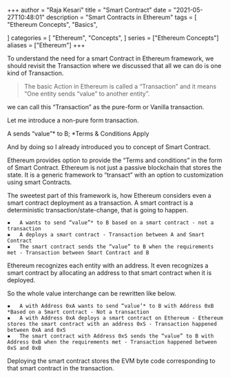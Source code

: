 +++
author = "Raja Kesari"
title = "Smart Contract"
date = "2021-05-27T10:48:01"
description = "Smart Contracts in Ethereum"
tags = [
    "Ethereum Concepts",
    "Basics",

]
categories = [
    "Ethereum",
    "Concepts",
]
series = ["Ethereum Concepts"]
aliases = ["Ethereum"]
+++

To understand the need for a smart Contract in Ethereum framework, we should revisit the Transaction where we discussed that all we can do is one kind of Transaction.
<!--more-->

>   The basic Action in Ethereum is called a “Transaction” and it means “One entity sends “value” to another entity”. 

we can call this “Transaction” as the pure-form or Vanilla transaction.

Let me introduce a non-pure form transaction.

A sends “value”* to B; *Terms & Conditions Apply

And by doing so I already introduced you to concept of Smart Contract.

Ethereum provides option to provide the “Terms and conditions” in the form of Smart Contract. Ethereum is not just a passive blockchain that stores the state. It is a generic framework to “transact” with an option to customization using smart Contracts.

The sweetest part of this framework is, how Ethereum considers even a smart contract deployment as a transaction. A smart contract is a deterministic  transaction/state-change, that is going to happen. 

	▪	A wants to send “value”* to B based on a smart contract - not a transaction
	▪	A deploys a smart contract - Transaction between A and Smart Contract
	▪	The smart contract sends the “value” to B when the requirements met - Transaction between Smart Contract and B

Ethereum recognizes each entity with an address. It even recognizes a smart contract by allocating an address to that smart contract when it is deployed.

So the whole value interchange can be rewritten like below.

	▪	A with Address 0xA wants to send “value’* to B with Address 0xB *Based on a Smart contract - Not a transaction
	▪	A with Address 0xA deploys a smart contract on Ethereum - Ethereum stores the smart contract with an address 0xS - Transaction happened between 0xA and 0xS
	▪	The smart contract with Address 0xS sends the “value” to B with Address 0xB when the requirements met - Transaction happened between 0xS and 0xB

Deploying the smart contract stores the EVM byte code corresponding to that smart contract in the transaction.
